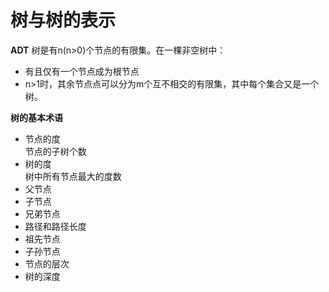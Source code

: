 # 树与树的表示
**ADT**
树是有n(n>0)个节点的有限集。在一棵非空树中：
- 有且仅有一个节点成为根节点</li>
- n>1时，其余节点点可以分为m个互不相交的有限集，其中每个集合又是一个树。</li>




**树的基本术语**
<ul>
<li>节点的度</li>
节点的子树个数
<li>树的度</li>
树中所有节点最大的度数
<li>父节点</li>
<li>子节点</li>
<li>兄弟节点</li>
<li>路径和路径长度</li>
<li>祖先节点</li>
<li>子孙节点</li>
<li>节点的层次</li>
<li>树的深度</li>
</ul>